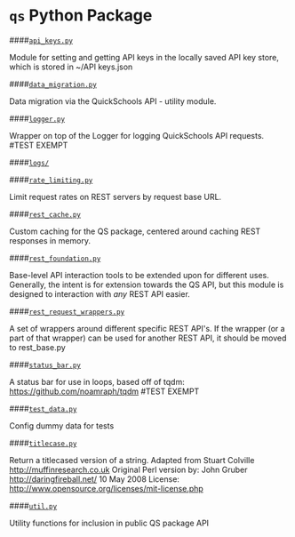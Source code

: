`qs` Python Package
===

####[`api_keys.py`](./api_keys.py)

Module for setting and getting API keys in the locally saved API key store,
which is stored in ~/API keys.json


####[`data_migration.py`](./data_migration.py)

Data migration via the QuickSchools API - utility module.

####[`logger.py`](./logger.py)

Wrapper on top of the Logger for logging QuickSchools API requests.
\#TEST EXEMPT


####[`logs/`](./logs)

####[`rate_limiting.py`](./rate_limiting.py)

Limit request rates on REST servers by request base URL.

####[`rest_cache.py`](./rest_cache.py)

Custom caching for the QS package, centered around caching REST responses
in memory.


####[`rest_foundation.py`](./rest_foundation.py)

Base-level API interaction tools to be extended upon for different uses.
Generally, the intent is for extension towards the QS API, but this module
is designed to interaction with *any* REST API easier.


####[`rest_request_wrappers.py`](./rest_request_wrappers.py)

A set of wrappers around different specific REST API's. If the wrapper (or a
part of that wrapper) can be used for another REST API, it should be moved to
rest_base.py


####[`status_bar.py`](./status_bar.py)

A status bar for use in loops, based off of tqdm:
https://github.com/noamraph/tqdm
\#TEST EXEMPT


####[`test_data.py`](./test_data.py)

Config dummy data for tests

####[`titlecase.py`](./titlecase.py)


Return a titlecased version of a string.
Adapted from Stuart Colville http://muffinresearch.co.uk
Original Perl version by: John Gruber http://daringfireball.net/ 10 May 2008
License: http://www.opensource.org/licenses/mit-license.php


####[`util.py`](./util.py)

Utility functions for inclusion in public QS package API
